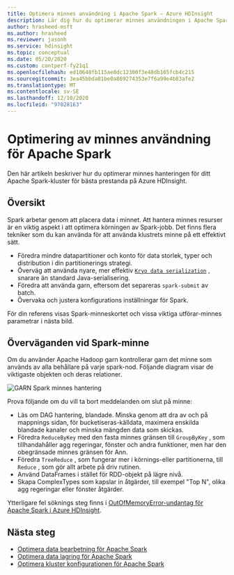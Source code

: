 ```yaml
---
title: Optimera minnes användning i Apache Spark – Azure HDInsight
description: Lär dig hur du optimerar minnes användningen i Apache Spark på Azure HDInsight.
author: hrasheed-msft
ms.author: hrasheed
ms.reviewer: jasonh
ms.service: hdinsight
ms.topic: conceptual
ms.date: 05/20/2020
ms.custom: contperf-fy21q1
ms.openlocfilehash: ed10648fb115ae0dc12300f3e48db165fcb4c215
ms.sourcegitcommit: 3ea45bbda81be0a869274353e7f6a99e4b83afe2
ms.translationtype: MT
ms.contentlocale: sv-SE
ms.lasthandoff: 12/10/2020
ms.locfileid: "97028163"
---
```

# <a name="memory-usage-optimization-for-apache-spark"></a>Optimering av minnes användning för Apache Spark

Den här artikeln beskriver hur du optimerar minnes hanteringen för ditt Apache Spark-kluster för bästa prestanda på Azure HDInsight.

## <a name="overview"></a>Översikt

Spark arbetar genom att placera data i minnet. Att hantera minnes resurser är en viktig aspekt i att optimera körningen av Spark-jobb.  Det finns flera tekniker som du kan använda för att använda klustrets minne på ett effektivt sätt.

* Föredra mindre datapartitioner och konto för data storlek, typer och distribution i din partitionerings strategi.
* Överväg att använda nyare, mer effektiv [`Kryo data serialization`](https://github.com/EsotericSoftware/kryo) , snarare än standard Java-serialisering.
* Föredra att använda garn, eftersom det separeras `spark-submit` av batch.
* Övervaka och justera konfigurations inställningar för Spark.

För din referens visas Spark-minneskortet och vissa viktiga utförar-minnes parametrar i nästa bild.

## <a name="spark-memory-considerations"></a>Överväganden vid Spark-minne

Om du använder Apache Hadoop garn kontrollerar garn det minne som används av alla behållare på varje spark-nod.  Följande diagram visar de viktigaste objekten och deras relationer.

![GARN Spark minnes hantering](./media/apache-spark-perf/apache-yarn-spark-memory.png)

Prova följande om du vill ta bort meddelanden om slut på minne:

* Läs om DAG hantering, blandade. Minska genom att dra av och på mappnings sidan, för bucketiseras-källdata, maximera enskilda blandade kanaler och minska mängden data som skickas.
* Föredra `ReduceByKey` med den fasta minnes gränsen till `GroupByKey` , som tillhandahåller agg regeringar, fönster och andra funktioner, men har den obegränsade minnes gränsen för Ann.
* Föredra `TreeReduce` , som fungerar mer i körnings-eller partitionerna, till `Reduce` , som gör allt arbete på driv rutinen.
* Använd DataFrames i stället för RDD-objekt på lägre nivå.
* Skapa ComplexTypes som kapslar in åtgärder, till exempel "Top N", olika agg regeringar eller fönster åtgärder.

Ytterligare fel söknings steg finns i [OutOfMemoryError-undantag för Apache Spark i Azure HDInsight](apache-spark-troubleshoot-outofmemory.md).

## <a name="next-steps"></a>Nästa steg

* [Optimera data bearbetning för Apache Spark](optimize-cluster-configuration.md)
* [Optimera data lagring för Apache Spark](optimize-data-storage.md)
* [Optimera kluster konfigurationen för Apache Spark](optimize-cluster-configuration.md)
